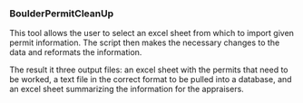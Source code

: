 ### BoulderPermitCleanUp

This tool allows the user to select an excel sheet from 
which to import given permit information. The script then makes 
the necessary changes to the data and reformats the information. 
   
The result it three output files: an excel sheet with the permits 
that need to be worked, a text file in the correct format to be 
pulled into a database, and an excel sheet summarizing the information 
for the appraisers.
